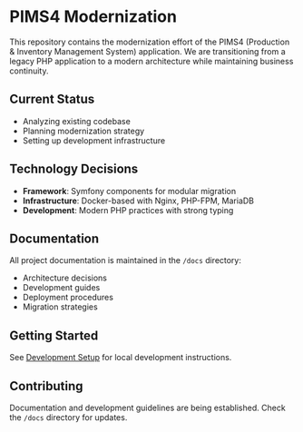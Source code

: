 # PIMS4 Modernization

This repository contains the modernization effort of the PIMS4 (Production & Inventory Management System) application. We are transitioning from a legacy PHP application to a modern architecture while maintaining business continuity.

## Current Status
- Analyzing existing codebase
- Planning modernization strategy
- Setting up development infrastructure

## Technology Decisions
- **Framework**: Symfony components for modular migration
- **Infrastructure**: Docker-based with Nginx, PHP-FPM, MariaDB
- **Development**: Modern PHP practices with strong typing

## Documentation
All project documentation is maintained in the `/docs` directory:
- Architecture decisions
- Development guides
- Deployment procedures
- Migration strategies

## Getting Started
See [Development Setup](docs/development/setup.md) for local development instructions.

## Contributing
Documentation and development guidelines are being established. Check the `/docs` directory for updates.
